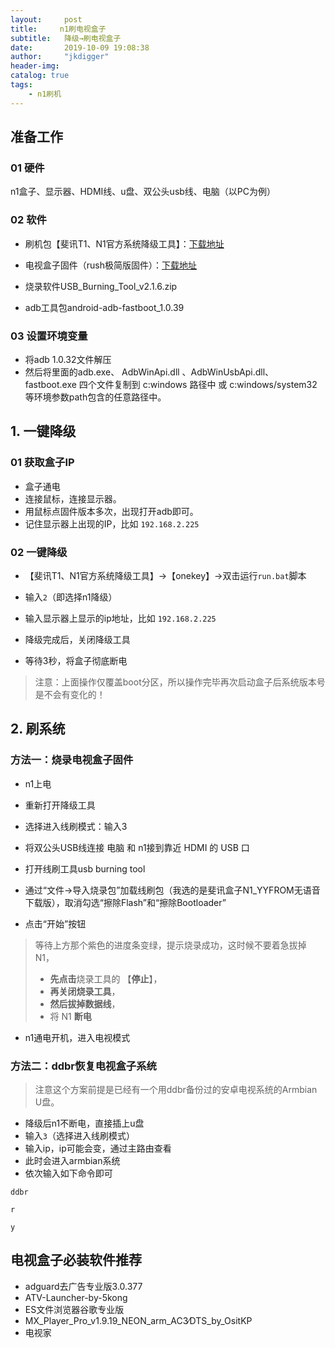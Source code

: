 ```yaml
---
layout:     post
title:     n1刷电视盒子
subtitle:   降级→刷电视盒子
date:       2019-10-09 19:08:38
author:     "jkdigger"
header-img: 
catalog: true
tags:
    - n1刷机
---
```


## 准备工作

### 01 硬件

n1盒子、显示器、HDMI线、u盘、双公头usb线、电脑（以PC为例）

### 02 软件

- 刷机包【斐讯T1、N1官方系统降级工具】：[下载地址](https://www.right.com.cn/forum/thread-340279-1-1.html)

- 电视盒子固件（rush极简版固件）：[下载地址](https://www.right.com.cn/forum/thread-315889-1-1.html)

- 烧录软件USB_Burning_Tool_v2.1.6.zip

- adb工具包android-adb-fastboot_1.0.39


### 03 设置环境变量

- 将adb 1.0.32文件解压
- 然后将里面的adb.exe、 AdbWinApi.dll 、AdbWinUsbApi.dll、 fastboot.exe 四个文件复制到 c:windows 路径中 或  c:windows/system32 等环境参数path包含的任意路径中。

## 1. 一键降级

### 01 获取盒子IP

- 盒子通电
- 连接鼠标，连接显示器。
- 用鼠标点固件版本多次，出现打开adb即可。
- 记住显示器上出现的IP，比如 `192.168.2.225`

### 02 一键降级

- 【斐讯T1、N1官方系统降级工具】→【onekey】→双击运行`run.bat`脚本
- 输入`2`（即选择n1降级）
- 输入显示器上显示的ip地址，比如 `192.168.2.225`

- 降级完成后，关闭降级工具
- 等待3秒，将盒子彻底断电

> 注意：上面操作仅覆盖boot分区，所以操作完毕再次启动盒子后系统版本号是不会有变化的！

## 2. 刷系统

### 方法一：烧录电视盒子固件

- n1上电

- 重新打开降级工具
- 选择进入线刷模式：输入3
- 将双公头USB线连接 电脑 和 n1接到靠近 HDMI 的 USB 口
- 打开线刷工具usb burning tool
- 通过“文件->导入烧录包”加载线刷包（我选的是斐讯盒子N1_YYFROM无语音下载版），取消勾选“擦除Flash”和“擦除Bootloader”
- 点击“开始”按钮

>  等待上方那个紫色的进度条变绿，提示烧录成功，这时候不要着急拔掉 N1，
>
> - **先点击**烧录工具的 【**停止**】，
> - **再关闭烧录工具**，
> - **然后拔掉数据线**，
> - 将 N1 **断电**

- n1通电开机，进入电视模式

### 方法二：ddbr恢复电视盒子系统

> 注意这个方案前提是已经有一个用ddbr备份过的安卓电视系统的Armbian  U盘。

- 降级后n1不断电，直接插上u盘
- 输入`3`（选择进入线刷模式）
- 输入ip，ip可能会变，通过主路由查看
- 此时会进入armbian系统
- 依次输入如下命令即可

```
ddbr

r

y
```

## 电视盒子必装软件推荐

- adguard去广告专业版3.0.377
- ATV-Launcher-by-5kong
- ES文件浏览器谷歌专业版
- MX_Player_Pro_v1.9.19_NEON_arm_AC3∕DTS_by_OsitKP
- 电视家

